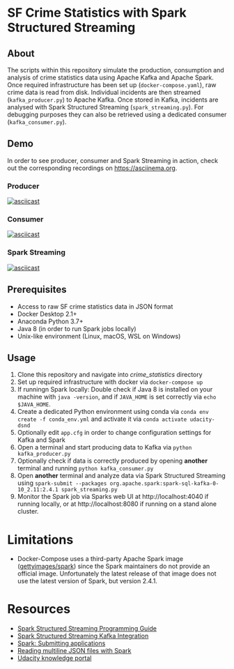 # SF Crime Statistics with Spark Structured Streaming

## About
The scripts within this repository simulate the production, consumption and analysis of crime statistics data using 
Apache Kafka and Apache Spark. Once required infrastructure has been set up (`docker-compose.yaml`), raw crime data
is read from disk. Individual incidents are then streamed (`kafka_producer.py`) to Apache Kafka. Once stored in 
Kafka, incidents are analysed with Spark Structured Streaming (`spark_streaming.py`). For debugging purposes they can 
also be retrieved using a dedicated consumer (`kafka_consumer.py`).

## Demo
In order to see producer, consumer and Spark Streaming in action, check out the corresponding recordings on 
https://asciinema.org.

### Producer
[![asciicast](https://asciinema.org/a/0zHZl7C7fvWzlkghCHOWcwGt5.svg)](https://asciinema.org/a/0zHZl7C7fvWzlkghCHOWcwGt5)

### Consumer
[![asciicast](https://asciinema.org/a/iRIs7eSSkHHwhPw1BUrzQM1Y3.svg)](https://asciinema.org/a/iRIs7eSSkHHwhPw1BUrzQM1Y3)

### Spark Streaming
[![asciicast](https://asciinema.org/a/uwJHvosvWbJsEsoR1Mr1LqE4y.svg)](https://asciinema.org/a/uwJHvosvWbJsEsoR1Mr1LqE4y)

## Prerequisites
* Access to raw SF crime statistics data in JSON format
* Docker Desktop 2.1+
* Anaconda Python 3.7+
* Java 8 (in order to run Spark jobs locally)
* Unix-like environment (Linux, macOS, WSL on Windows)

## Usage
1. Clone this repository and navigate into _crime_statistics_ directory
2. Set up required infrastructure with docker via `docker-compose up`
3. If runningn Spark locally: Double check if Java 8 is installed on your machine with `java -version`, and if 
`JAVA_HOME` is set correctly via `echo $JAVA_HOME`.
4. Create a dedicated Python environment using conda via `conda env create -f conda_env.yml` 
and activate it via `conda activate udacity-dsnd`
5. Optionally edit `app.cfg` in order to change configuration settings for Kafka and Spark
6. Open a terminal and start producing data to Kafka via `python kafka_producer.py` 
7. Optionally check if data is correctly produced by opening **another** terminal and running `python kafka_consumer.py`
8. Open **another** terminal and analyze data via Spark Structured Streaming using 
`spark-submit --packages org.apache.spark:spark-sql-kafka-0-10_2.11:2.4.1 spark_streaming.py` 
9. Monitor the Spark job via Sparks web UI at http://localhost:4040 if running locally, or at http://localhost:8080 if 
running on a stand alone cluster.
 
# Limitations
* Docker-Compose uses a third-party Apache Spark image
([gettyimages/spark](https://hub.docker.com/r/gettyimages/spark/)) since the Spark maintainers do not provide an 
official image. Unfortunately the latest release of that image does not use the latest version of Spark, but version 
2.4.1.

# Resources
* [Spark Structured Streaming Programming Guide](https://spark.apache.org/docs/2.4.1/structured-streaming-programming-guide.html)
* [Spark Structured Streaming Kafka Integration](https://spark.apache.org/docs/2.4.1/structured-streaming-kafka-integration.html)
* [Spark: Submitting applications](https://spark.apache.org/docs/latest/submitting-applications.html)
* [Reading multiline JSON files with Spark](https://docs.databricks.com/data/data-sources/read-json.html#multi-line-mode)
* [Udacity knowledge portal](https://knowledge.udacity.com)
